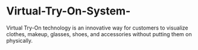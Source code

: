 # Virtual-Try-On-System-
Virtual Try-On technology is an innovative way for customers to visualize clothes, makeup, glasses, shoes, and accessories without putting them on physically.
